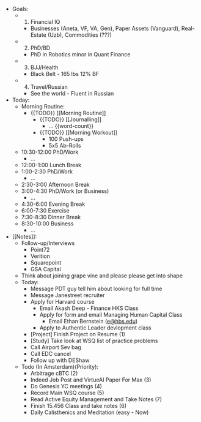 - Goals:
    - 1. Financial IQ
        - Businesses (Aneta, VF, VA, Gen), Paper Assets (Vanguard), Real-Estate (Uzb), Commodities (???)
    - 2. PhD/BD
        - PhD in Robotics minor in Quant Finance
    - 3. BJJ/Health
        - Black Belt - 165 lbs 12% BF
    - 4. Travel/Russian
        - See the world - Fluent in Russian
- Today:
    - Morning Routine:
        - {{TODO}} [[Morning Routine]]
            - {{TODO}} [[Journalling]]
                - ... {{word-count}}
            - {{TODO}} [[Morning Workout]]
                - 100 Push-ups
                - 5x5 Ab-Rolls
    - 10:30-12:00 PhD/Work
        - ...
    - 12:00-1:00 Lunch Break
    - 1:00-2:30 PhD/Work
        - ...
    - 2:30-3:00 Afternoon Break
    - 3:00-4:30 PhD/Work (or Business)
        - ...
    - 4:30-6:00 Evening Break
    - 6:00-7:30 Exercise
    - 7:30-8:30 Dinner Break
    - 8:30-10:00 Business
        - ...
- [[Notes]]:
    - Follow-up/Interviews
        - Point72
        - Verition
        - Squarepoint
        - GSA Capital
    - Think about joining grape vine and please please get into shape
    - Today:
        - Message PDT guy tell him about looking for full time
        - Message Janestreet recruiter
        - Apply for Harvard course
            - Email Akash Deep - Finance HKS Class
            - Apply for form and email Managing Human Capital Class
                - Email Ethan Bernstein ([e@hbs.edu](mailto:e@hbs.edu))
            - Apply to Authentic Leader devlopment class
        - [Project] Finish Project on Resume (1)
        - [Study] Take look at WSQ list of practice problems
        - Call Airport Sev bag
        - Call EDC cancel
        - Follow up with DEShaw
    - Todo (In Amsterdam)(Priority):
        - Arbitrage cBTC (2)
        - Indeed Job Post and VirtueAI Paper For Max (3)
        - Do Genesis YC meetings (4)
        - Record Main WSQ course (5)
        - Read Active Equity Management and Take Notes (7)
        - Finish 15.456 Class and take notes (6)
        - Daily Calisthenics and Meditation (easy - Now)
